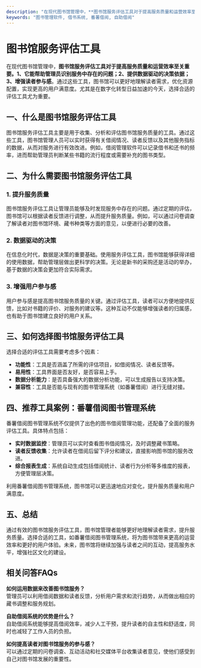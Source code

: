 ```yaml
---
description: "在现代图书馆管理中，**图书馆服务评估工具对于提高服务质量和运营效率至关重要。1、它能帮助管理员识别服务中存在的问题；2、提供数据驱动的决策依据；3、增强读者参与感**。通过这些工具，图书馆可以更好地理解读者需求，优化资源配置，实现更高的用户满意度。尤其是在数字化转型日益加速的今天，选择合适的评估工具尤为重要。"
keywords: "图书管理软件, 借书系统, 番薯借阅, 自助借阅"
---
```

# 图书馆服务评估工具

在现代图书馆管理中，**图书馆服务评估工具对于提高服务质量和运营效率至关重要。1、它能帮助管理员识别服务中存在的问题；2、提供数据驱动的决策依据；3、增强读者参与感**。通过这些工具，图书馆可以更好地理解读者需求，优化资源配置，实现更高的用户满意度。尤其是在数字化转型日益加速的今天，选择合适的评估工具尤为重要。

## 一、什么是图书馆服务评估工具

图书馆服务评估工具主要是用于收集、分析和评估图书馆服务质量的工具。通过这些工具，图书馆管理人员可以实时获得有关借阅情况、读者反馈以及其他服务指标的数据，从而对服务进行有效改进。例如，借阅管理软件可以记录借书和还书的频率，进而帮助管理员判断某些书籍的流行程度或需要补充的图书类型。

## 二、为什么需要图书馆服务评估工具

### 1. 提升服务质量

图书馆服务评估工具让管理员能够及时发现服务中存在的问题。通过定期的评估，图书馆可以根据读者反馈进行调整，从而提升服务质量。例如，可以通过问卷调查了解读者对图书馆环境、藏书种类等方面的意见，以便进行必要的改善。

### 2. 数据驱动的决策

在信息化时代，数据是决策的重要基础。使用服务评估工具，图书馆能够获得详细的使用数据，帮助管理层做出更科学的决策。无论是新书的采购还是活动的举办，基于数据的决策会更加符合实际需求。

### 3. 增强用户参与感

用户参与感是提高图书馆服务质量的关键。通过评估工具，读者可以方便地提供反馈，比如对书籍的评价、对服务的建议等。这种互动不仅能够增强读者的归属感，也有助于图书馆建立良好的用户关系。

## 三、如何选择图书馆服务评估工具

选择合适的评估工具需要考虑多个因素：

- **功能性**：工具是否涵盖了所需的评估项目，如借阅情况、读者反馈等。
- **易用性**：工具界面是否友好，是否容易上手。
- **数据分析能力**：是否具备强大的数据分析功能，可以生成报告以支持决策。
- **兼容性**：工具是否能与现有的图书管理系统（如番薯借阅）进行无缝对接。

## 四、推荐工具案例：番薯借阅图书管理系统

番薯借阅图书管理系统不仅提供了出色的图书借阅管理功能，还配备了全面的服务评估工具。具体特点包括：

- **实时数据监控**：管理员可以实时查看图书借阅情况，及时调整藏书策略。
- **读者反馈收集**：允许读者在借阅后留下评分和建议，直接影响图书馆的服务改进。
- **综合报表生成**：系统自动生成包括借阅统计、读者行为分析等多维度的报表，方便管理层决策。

利用番薯借阅图书管理系统，图书馆可以更迅速地应对变化，提升服务质量和用户满意度。

## 五、总结

通过有效的图书馆服务评估工具，图书馆管理者能够更好地理解读者需求，提升服务质量。选择合适的工具，如番薯借阅图书管理系统，将为图书馆带来更高的运营效率和更好的用户体验。未来，图书馆将继续加强与读者之间的互动，提高服务水平，增强社区文化的建设。

## 相关问答FAQs

**如何运用数据来改善图书馆服务？**  
管理员可以利用借阅数据和读者反馈，分析用户需求和流行趋势，从而做出相应的藏书调整和服务规划。

**自助借阅系统的优势是什么？**  
自助借阅系统能够提高借阅效率，减少人工干预，提升读者的自主性和舒适度，同时也减轻了工作人员的负担。

**如何提高读者对图书馆服务的参与感？**  
可以通过定期的问卷调查、互动活动和社交媒体平台收集读者意见，使他们感受到自己对图书馆发展的重要性。
